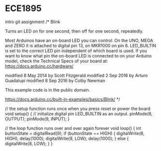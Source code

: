 # ECE1895
intro git assignment
/*
  Blink

  Turns an LED on for one second, then off for one second, repeatedly.

  Most Arduinos have an on-board LED you can control. On the UNO, MEGA and ZERO
  it is attached to digital pin 13, on MKR1000 on pin 6. LED_BUILTIN is set to
  the correct LED pin independent of which board is used.
  If you want to know what pin the on-board LED is connected to on your Arduino
  model, check the Technical Specs of your board at:
  https://docs.arduino.cc/hardware/

  modified 8 May 2014
  by Scott Fitzgerald
  modified 2 Sep 2016
  by Arturo Guadalupi
  modified 8 Sep 2016
  by Colby Newman

  This example code is in the public domain.

  https://docs.arduino.cc/built-in-examples/basics/Blink/
*/


// the setup function runs once when you press reset or power the board
void setup() {
  // initialize digital pin LED_BUILTIN as an output.
  pinMode(8, OUTPUT);
  pinMode(9, INPUT);
}

// the loop function runs over and over again forever
void loop() {
  int buttonState = digitalRead(9);
  if (buttonState == HIGH) {
      digitalWrite(8, HIGH);
      delay(1000); 
      digitalWrite(8, LOW);
      delay(1000);
    } else {
   digitalWrite(8, LOW);
  }
}     
